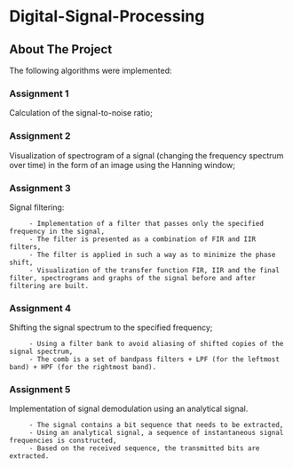 # Digital-Signal-Processing


## About The Project

The following algorithms were implemented:


### Assignment 1

Calculation of the signal-to-noise ratio;


### Assignment 2

Visualization of spectrogram of a signal (changing the frequency spectrum over time) in the form of an image using the Hanning window;


### Assignment 3

Signal filtering:

         - Implementation of a filter that passes only the specified frequency in the signal,
         - The filter is presented as a combination of FIR and IIR filters,
         - The filter is applied in such a way as to minimize the phase shift,
         - Visualization of the transfer function FIR, IIR and the final filter, spectrograms and graphs of the signal before and after filtering are built.


### Assignment 4

Shifting the signal spectrum to the specified frequency;

         - Using a filter bank to avoid aliasing of shifted copies of the signal spectrum,
         - The comb is a set of bandpass filters + LPF (for the leftmost band) + HPF (for the rightmost band).


### Assignment 5

Implementation of signal demodulation using an analytical signal.

         - The signal contains a bit sequence that needs to be extracted,
         - Using an analytical signal, a sequence of instantaneous signal frequencies is constructed,
         - Based on the received sequence, the transmitted bits are extracted.

